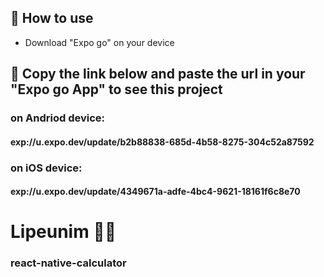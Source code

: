 ## 📝 How to use

- Download "Expo go" on your device

## 🚀 Copy the link below and paste the url in your "Expo go App" to see this project

### on Andriod device:

#### exp://u.expo.dev/update/b2b88838-685d-4b58-8275-304c52a87592

### on iOS device:

#### exp://u.expo.dev/update/4349671a-adfe-4bc4-9621-18161f6c8e70
# Lipeunim 🚀🚀
### react-native-calculator
